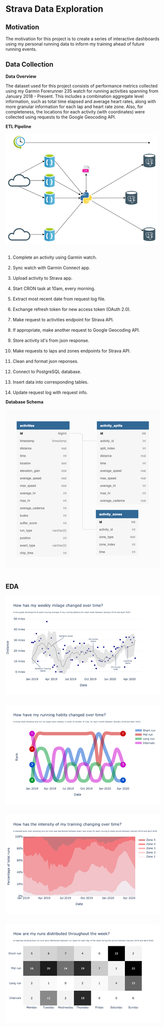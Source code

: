 # Strava Data Exploration

## Motivation

The motivation for this project is to create a series of interactive dashboards using my personal running data to inform my training ahead of future running events. 

## Data Collection

**Data Overview**

The dataset used for this project consists of performance metrics collected using my Garmin Forerunner 235 watch for running activities spanning from January 2018 - Present. This includes a combination aggregate level information, such as total time elapsed and average heart rates, along with more granular information for each lap and heart rate zone. Also, for completeness, the locations for each activity (with coordinates) were collected using requests to the Google Geocoding API.

**ETL Pipeline**

<img src="/images/ETL_pipeline.png" width="500"/> <br/><br/>

1. Complete an activity using Garmin watch. <br/><br/>
2. Sync watch with Garmin Connect app. <br/><br/>
3. Upload activity to Strava app. <br/><br/>
4. Start CRON task at 10am, every morning. <br/><br/>
5. Extract most recent date from request log file. <br/><br/>
6. Exchange refresh token for new access token (OAuth 2.0). <br/><br/>
7. Make request to activities endpoint for Strava API. <br/><br/>
8. If appropriate, make another request to Google Geocoding API. <br/><br/>
9. Store activity id's from json response. <br/><br/>
10. Make requests to laps and zones endpoints for Strava API. <br/><br/>
11. Clean and format json reponses. <br/><br/>
11. Connect to PostgreSQL database. <br/><br/>
12. Insert data into corresponding tables. <br/><br/>
13. Update request log with request info.

**Database Schema**

<img src="/images/database_schema.png"/> <br/><br/>

## EDA

<img src="/images/weekly_milage.png"/> <br/><br/>

<img src="/images/running_habits.png"/> <br/><br/>

<img src="/images/running_intensity.png"/> <br/><br/>

<img src="/images/days_of_week.png"/> <br/><br/>

